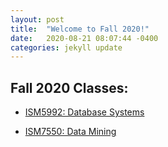 ```yaml
---
layout: post
title:  "Welcome to Fall 2020!"
date:   2020-08-21 08:07:44 -0400
categories: jekyll update
---
```

## Fall 2020 Classes:

* [ISM5992: Database Systems](https://aiprof.github.io/database/syllabus)

* [ISM7550: Data Mining](https://aiprof.github.io/datamining/syllabus)
